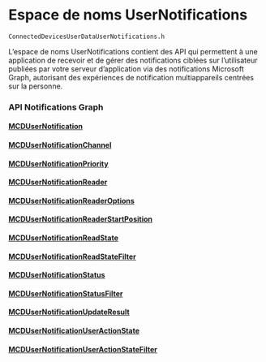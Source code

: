 # <a name="usernotifications-namespace"></a>Espace de noms UserNotifications
```
ConnectedDevicesUserDataUserNotifications.h
```
L’espace de noms UserNotifications contient des API qui permettent à une application de recevoir et de gérer des notifications ciblées sur l’utilisateur publiées par votre serveur d’application via des notifications Microsoft Graph, autorisant des expériences de notification multiappareils centrées sur la personne. 

### <a name="graph-notifications-apis"></a>API Notifications Graph

#### <a name="mcdusernotificationmcdusernotificationmd"></a>[MCDUserNotification](MCDUserNotification.md)
#### <a name="mcdusernotificationchannelmcdusernotificationchannelmd"></a>[MCDUserNotificationChannel](MCDUserNotificationChannel.md)
#### <a name="mcdusernotificationprioritymcdusernotificationprioritymd"></a>[MCDUserNotificationPriority](MCDUserNotificationPriority.md)
#### <a name="mcdusernotificationreadermcdusernotificationreadermd"></a>[MCDUserNotificationReader](MCDUserNotificationReader.md)
#### <a name="mcdusernotificationreaderoptionsmcdusernotificationreaderoptionsmd"></a>[MCDUserNotificationReaderOptions](MCDUserNotificationReaderOptions.md)
#### <a name="mcdusernotificationreaderstartpositionmcdusernotificationreaderstartpositionmd"></a>[MCDUserNotificationReaderStartPosition](MCDUserNotificationReaderStartPosition.md)
#### <a name="mcdusernotificationreadstatemcdusernotificationreadstatemd"></a>[MCDUserNotificationReadState](MCDUserNotificationReadState.md)
#### <a name="mcdusernotificationreadstatefiltermcdusernotificationreadstatefiltermd"></a>[MCDUserNotificationReadStateFilter](MCDUserNotificationReadStateFilter.md)
#### <a name="mcdusernotificationstatusmcdusernotificationstatusmd"></a>[MCDUserNotificationStatus](MCDUserNotificationStatus.md)
#### <a name="mcdusernotificationstatusfiltermcdusernotificationstatusfiltermd"></a>[MCDUserNotificationStatusFilter](MCDUserNotificationStatusFilter.md)
#### <a name="mcdusernotificationupdateresultmcdusernotificationupdateresultmd"></a>[MCDUserNotificationUpdateResult](MCDUserNotificationUpdateResult.md)
#### <a name="mcdusernotificationuseractionstatemcdusernotificationuseractionstatemd"></a>[MCDUserNotificationUserActionState](MCDUserNotificationUserActionState.md)
#### <a name="mcdusernotificationuseractionstatefiltermcdusernotificationuseractionstatefiltermd"></a>[MCDUserNotificationUserActionStateFilter](MCDUserNotificationUserActionStateFilter.md)
